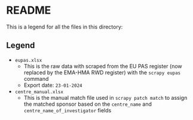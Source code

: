 # README
This is a legend for all the files in this directory:

## Legend
+ `eupas.xlsx`
    + This is the raw data with scraped from the EU PAS register (now replaced by the EMA-HMA RWD register) with the `scrapy eupas` command
    + Export date: `23-01-2024`
+ `centre_manual.xlsx`
    + This is the manual match file used in `scrapy patch match` to assign the matched sponsor based on the `centre_name` and `centre_name_of_investigator` fields